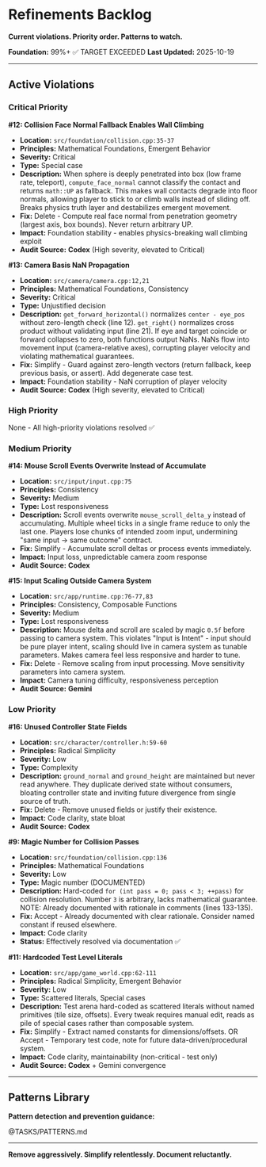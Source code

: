 # Refinements Backlog

**Current violations. Priority order. Patterns to watch.**

**Foundation:** 99%+ ✅ TARGET EXCEEDED
**Last Updated:** 2025-10-19

---

## Active Violations

### Critical Priority

**#12: Collision Face Normal Fallback Enables Wall Climbing**
- **Location:** `src/foundation/collision.cpp:35-37`
- **Principles:** Mathematical Foundations, Emergent Behavior
- **Severity:** Critical
- **Type:** Special case
- **Description:** When sphere is deeply penetrated into box (low frame rate, teleport), `compute_face_normal` cannot classify the contact and returns `math::UP` as fallback. This makes wall contacts degrade into floor normals, allowing player to stick to or climb walls instead of sliding off. Breaks physics truth layer and destabilizes emergent movement.
- **Fix:** Delete - Compute real face normal from penetration geometry (largest axis, box bounds). Never return arbitrary UP.
- **Impact:** Foundation stability - enables physics-breaking wall climbing exploit
- **Audit Source:** **Codex** (High severity, elevated to Critical)

**#13: Camera Basis NaN Propagation**
- **Location:** `src/camera/camera.cpp:12,21`
- **Principles:** Mathematical Foundations, Consistency
- **Severity:** Critical
- **Type:** Unjustified decision
- **Description:** `get_forward_horizontal()` normalizes `center - eye_pos` without zero-length check (line 12). `get_right()` normalizes cross product without validating input (line 21). If eye and target coincide or forward collapses to zero, both functions output NaNs. NaNs flow into movement input (camera-relative axes), corrupting player velocity and violating mathematical guarantees.
- **Fix:** Simplify - Guard against zero-length vectors (return fallback, keep previous basis, or assert). Add degenerate case test.
- **Impact:** Foundation stability - NaN corruption of player velocity
- **Audit Source:** **Codex** (High severity, elevated to Critical)

### High Priority

None - All high-priority violations resolved ✅

### Medium Priority

**#14: Mouse Scroll Events Overwrite Instead of Accumulate**
- **Location:** `src/input/input.cpp:75`
- **Principles:** Consistency
- **Severity:** Medium
- **Type:** Lost responsiveness
- **Description:** Scroll events overwrite `mouse_scroll_delta_y` instead of accumulating. Multiple wheel ticks in a single frame reduce to only the last one. Players lose chunks of intended zoom input, undermining "same input → same outcome" contract.
- **Fix:** Simplify - Accumulate scroll deltas or process events immediately.
- **Impact:** Input loss, unpredictable camera zoom response
- **Audit Source:** **Codex**

**#15: Input Scaling Outside Camera System**
- **Location:** `src/app/runtime.cpp:76-77,83`
- **Principles:** Consistency, Composable Functions
- **Severity:** Medium
- **Type:** Lost responsiveness
- **Description:** Mouse delta and scroll are scaled by magic `0.5f` before passing to camera system. This violates "Input is Intent" - input should be pure player intent, scaling should live in camera system as tunable parameters. Makes camera feel less responsive and harder to tune.
- **Fix:** Delete - Remove scaling from input processing. Move sensitivity parameters into camera system.
- **Impact:** Camera tuning difficulty, responsiveness perception
- **Audit Source:** **Gemini**

### Low Priority

**#16: Unused Controller State Fields**
- **Location:** `src/character/controller.h:59-60`
- **Principles:** Radical Simplicity
- **Severity:** Low
- **Type:** Complexity
- **Description:** `ground_normal` and `ground_height` are maintained but never read anywhere. They duplicate derived state without consumers, bloating controller state and inviting future divergence from single source of truth.
- **Fix:** Delete - Remove unused fields or justify their existence.
- **Impact:** Code clarity, state bloat
- **Audit Source:** **Codex**

**#9: Magic Number for Collision Passes**
- **Location:** `src/foundation/collision.cpp:136`
- **Principles:** Mathematical Foundations
- **Severity:** Low
- **Type:** Magic number (DOCUMENTED)
- **Description:** Hard-coded `for (int pass = 0; pass < 3; ++pass)` for collision resolution. Number `3` is arbitrary, lacks mathematical guarantee. NOTE: Already documented with rationale in comments (lines 133-135).
- **Fix:** Accept - Already documented with clear rationale. Consider named constant if reused elsewhere.
- **Impact:** Code clarity
- **Status:** Effectively resolved via documentation ✅

**#11: Hardcoded Test Level Literals**
- **Location:** `src/app/game_world.cpp:62-111`
- **Principles:** Radical Simplicity, Emergent Behavior
- **Severity:** Low
- **Type:** Scattered literals, Special cases
- **Description:** Test arena hard-coded as scattered literals without named primitives (tile size, offsets). Every tweak requires manual edit, reads as pile of special cases rather than composable system.
- **Fix:** Simplify - Extract named constants for dimensions/offsets. OR Accept - Temporary test code, note for future data-driven/procedural system.
- **Impact:** Code clarity, maintainability (non-critical - test only)
- **Audit Source:** **Codex** + Gemini convergence

---

## Patterns Library

**Pattern detection and prevention guidance:**

@TASKS/PATTERNS.md

---

**Remove aggressively. Simplify relentlessly. Document reluctantly.**
